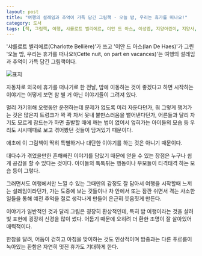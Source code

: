 ```yaml
---
layout: post
title: "여행의 설레임과 추억이 가득 담긴 그림책 - 오늘 밤, 우리는 휴가를 떠나요!"
category: 도서
tags: [책, 그림책, 여행, 샤를로트 벨리에르, 이안 드 아스, 이성엽, 지양어린이, 지양사, 키드북, 서평]
---
```


'샤를로트 벨리에르(Charlotte Bellière)'가 쓰고
'이안 드 아스(Ian De Haes)'가 그린
'오늘 밤, 우리는 휴가를 떠나요!(Cette nuit, on part en vacances)'는
여행의 설레임과 추억이 가득 담긴 그림책이다.

![표지](https://images2.imgbox.com/dd/83/mGLAvrbX_o.jpg)

자동차로 외국에 휴가를 떠나기로 한 전날,
밤에 이동하는 것이 좋겠다고 하면 시작하는 이야기는
어떻게 보면 참 별 거 아닌 이야기들이 그려져 있다.

멀리 가기위해 오랫동안 운전하는데 문제가 없도록 미리 자둔다던가,
뭐 그렇게 챙겨가는 것은 많은지 트렁크가 꽉 꽉 차서 못내 불만스러움을 뱉어낸다던가,
어른들과 달리 자기도 모르게 잠드는가 하면
출발할 때에 깨는 법이 없어서 엎혀가는 아이들의 모습 등
우리도 시시때때로 보고 겪어봤던 것들이 담겨있기 때문이다.

애초에 이 그림책이 딱히 특별하거나 대단한 이야기를 하는 것은 아니기 때문이다.

대다수가 겪었을만한 흔해빠진 이야기를 담았기 때문에 얻을 수 있는 장점은
누구나 쉽게 공감을 할 수 있다는 것이다.
아이들의 톡톡튀는 행동이나 부모들이 티격태격 하는 모습 등이 그렇다.

그러면서도 여행에서만 느낄 수 있는 그때만의 감정도 잘 담아서
여행을 시작할때 느끼는 설레임이라던가,
가는 도중에 보는 것들이나 차 안에서 또는 잠깐 쉬면서 격는 사소한 일들을 통해
예전 추억을 절로 생각나게 만들어
은근히 웃음짓게 만든다.

이야기가 일반적인 것과 달리 그림은 굉장히 환상적인데,
특히 밤 여행이라는 것을 살려 빛 표현에 굉장히 신경을 많이 썼다.
어둡기 때문에 오히려 더 환한 조명이 잘 살아있어 매력적이다.

한참을 달려, 어둠이 걷히고 아침을 맞이하는 것도 인상적이며
밤중과는 다른 푸르름이 녹아있는 환함은
자연히 멋진 휴가도 기대하게 한다.
